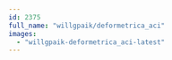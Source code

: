 ```yaml
---
id: 2375
full_name: "willgpaik/deformetrica_aci"
images: 
  - "willgpaik-deformetrica_aci-latest"
---
```

